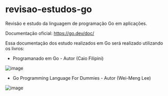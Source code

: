 # revisao-estudos-go
Revisão e estudo da linguagem de programação Go em aplicações.

Documentação oficial: https://go.dev/doc/

Essa documentação dos estudo realizados em Go será realizado utilizando os livros:
- Programanado em Go - Autor (Caio Filipini)

![image](https://github.com/MarioLuiz/revisao-estudos-go/assets/11471499/2de1b039-762b-43be-9d26-24d26061eed0)

- Go Programming Language For Dummies - Autor (Wei-Meng Lee)

![image](https://github.com/MarioLuiz/revisao-estudos-go/assets/11471499/551bfc5c-5a9d-42ab-b762-8033a9947a48)

